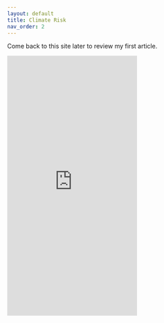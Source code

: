 ```yaml
---
layout: default
title: Climate Risk
nav_order: 2
---
```


Come back to this site later to review my first article. 

<iframe
  src="https://www.bloomberg.com/graphics/carbon-clock/embed/"
  style="height:600px; width:100%px; border: 0px"
></iframe>


